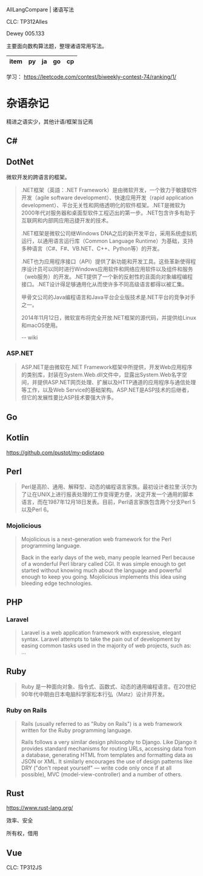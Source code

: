 AllLangCompare | 诸语写法

CLC: TP312Alles

Dewey 005.133

主要面向数构算法题，整理诸语常用写法。

item|py|ja|go|cp
-|-|-|-|-

学习：  https://leetcode.com/contest/biweekly-contest-74/ranking/1/

# 杂语杂记

精进之语实少，其他计语/框架当记焉

## C#

## DotNet

微软开发的跨语言的框架。

> .NET框架（英語：.NET Framework）是由微软开发，一个致力于敏捷软件开发（agile software development）、快速应用开发（rapid application development）、平台无关性和网络透明化的软件框架。.NET是微软为2000年代对服务器和桌面型软件工程迈出的第一步。.NET包含许多有助于互联网和内部网应用迅捷开发的技术。
> 
> .NET框架是微软公司继Windows DNA之后的新开发平台，采用系统虚拟机运行，以通用语言运行库（Common Language Runtime）为基础，支持多种语言（C#、F#、VB.NET、C++、Python等）的开发。
> 
> .NET也为应用程序接口（API）提供了新功能和开发工具。这些革新使得程序设计员可以同时进行Windows应用软件和网络应用软件以及组件和服务（web服务）的开发。.NET提供了一个新的反射性的且面向对象编程编程接口。.NET设计得足够通用化从而使许多不同高级语言都得以被汇集。
> 
> 甲骨文公司的Java编程语言和Java平台企业版技术是.NET平台的竞争对手之一。
> 
> 2014年11月12日，微软宣布将完全开放.NET框架的源代码，并提供给Linux和macOS使用。
>
> -- wiki

### ASP.NET

> ASP.NET是由微软在.NET Framework框架中所提供，开发Web应用程序的类别库，封装在System.Web.dll文件中，显露出System.Web名字空间，并提供ASP.NET网页处理、扩展以及HTTP通道的应用程序与通信处理等工作，以及Web Service的基础架构。ASP.NET是ASP技术的后继者，但它的发展性要比ASP技术要强大许多。

## Go

## Kotlin

https://github.com/pustot/my-pdiotapp

## Perl


> Perl是高阶、通用、解释型、动态的编程语言家族。最初设计者拉里·沃尔为了让在UNIX上进行报表处理的工作变得更方便，决定开发一个通用的脚本语言，而在1987年12月18日发表。目前，Perl语言家族包含两个分支Perl 5以及Perl 6。

### Mojolicious

> Mojolicious is a next-generation web framework for the Perl programming language.
>
> Back in the early days of the web, many people learned Perl because of a wonderful Perl library called CGI. It was simple enough to get started without knowing much about the language and powerful enough to keep you going. Mojolicious implements this idea using bleeding edge technologies.

## PHP

### Laravel

> Laravel is a web application framework with expressive, elegant syntax. Laravel attempts to take the pain out of development by easing common tasks used in the majority of web projects, such as: ...

## Ruby


> Ruby 是一种面向对象、指令式、函数式、动态的通用编程语言。在20世纪90年代中期由日本电脑科学家松本行弘（Matz）设计并开发。

### Ruby on Rails

> Rails (usually referred to as "Ruby on Rails") is a web framework written for the Ruby programming language.
>
> Rails follows a very similar design philosophy to Django. Like Django it provides standard mechanisms for routing URLs, accessing data from a database, generating HTML from templates and formatting data as JSON or XML. It similarly encourages the use of design patterns like DRY ("don't repeat yourself" — write code only once if at all possible), MVC (model-view-controller) and a number of others.

## Rust

https://www.rust-lang.org/

效率、安全

所有权，借用

## Vue

CLC: TP312JS
